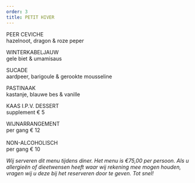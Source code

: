 ```yaml
---
order: 3
title: PETIT HIVER
---
```

PEER CEVICHE\
hazelnoot, dragon & roze peper

WINTERKABELJAUW\
gele biet & umamisaus

SUCADE\
aardpeer, barigoule & gerookte mousseline

PASTINAAK\
kastanje, blauwe bes & vanille

KAAS I.P.V. DESSERT\
supplement € 5



WIJNARRANGEMENT \
per gang € 12\
\
NON-ALCOHOLISCH\
per gang € 10

*Wij serveren dit menu tijdens diner. Het menu is €75,00 per persoon. Als u allergieën of dieetwensen heeft waar wij rekening mee mogen houden, vragen wij u deze bij het reserveren door te geven. Tot snel!*